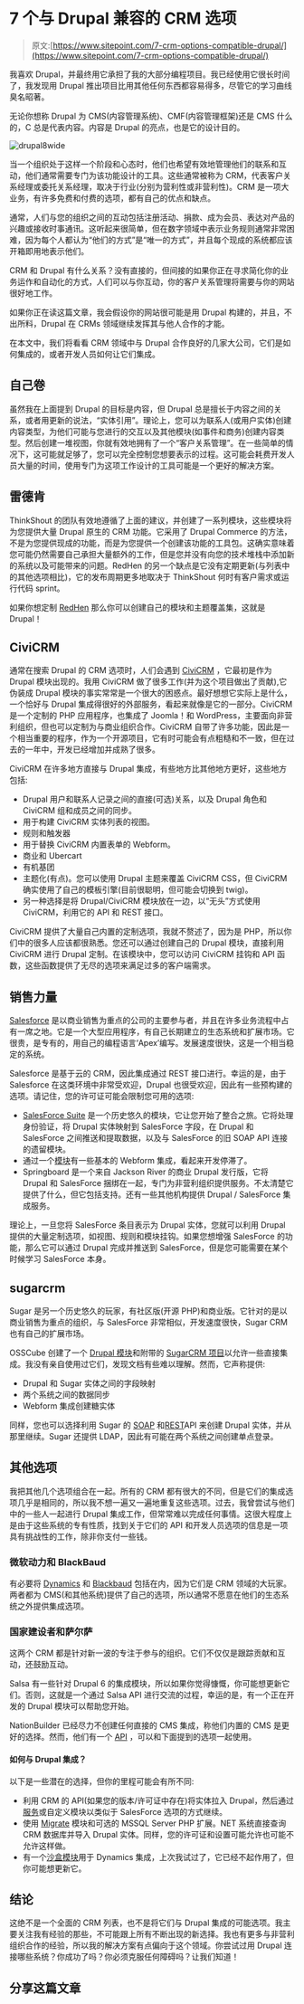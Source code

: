 # 7 个与 Drupal 兼容的 CRM 选项

> 原文:[https://www.sitepoint.com/7-crm-options-compatible-drupal/](https://www.sitepoint.com/7-crm-options-compatible-drupal/)

我喜欢 Drupal，并最终用它承担了我的大部分编程项目。我已经使用它很长时间了，我发现用 Drupal 推出项目比用其他任何东西都容易得多，尽管它的学习曲线臭名昭著。

无论你想称 Drupal 为 CMS(内容管理系统)、CMF(内容管理框架)还是 CMS 什么的，C 总是代表内容。内容是 Drupal 的亮点，也是它的设计目的。

![drupal8wide](../Images/077a30fb14c973a02eea34dedb6e8ea1.png)

当一个组织处于这样一个阶段和心态时，他们也希望有效地管理他们的联系和互动，他们通常需要专门为该功能设计的工具。这些通常被称为 CRM，代表客户关系经理或委托关系经理，取决于行业(分别为营利性或非营利性)。CRM 是一项大业务，有许多免费和付费的选项，都有自己的优点和缺点。

通常，人们与您的组织之间的互动包括注册活动、捐款、成为会员、表达对产品的兴趣或接收时事通讯。这听起来很简单，但在数字领域中表示业务规则通常非常困难，因为每个人都认为“他们的方式”是“唯一的方式”，并且每个现成的系统都应该开箱即用地表示他们。

CRM 和 Drupal 有什么关系？没有直接的，但间接的如果你正在寻求简化你的业务运作和自动化的方式，人们可以与你互动，你的客户关系管理将需要与你的网站很好地工作。

如果你正在读这篇文章，我会假设你的网站很可能是用 Drupal 构建的，并且，不出所料，Drupal 在 CRMs 领域继续发挥其与他人合作的才能。

在本文中，我们将看看 CRM 领域中与 Drupal 合作良好的几家大公司，它们是如何集成的，或者开发人员如何让它们集成。

## 自己卷

虽然我在上面提到 Drupal 的目标是内容，但 Drupal 总是擅长于内容之间的关系，或者用更新的说法，“实体引用”。理论上，您可以为联系人(或用户实体)创建内容类型，为他们可能与您进行的交互以及其他模块(如事件和商务)创建内容类型。然后创建一堆视图，你就有效地拥有了一个“客户关系管理”。在一些简单的情况下，这可能就足够了，您可以完全控制您想要表示的过程。这可能会耗费开发人员大量的时间，使用专门为这项工作设计的工具可能是一个更好的解决方案。

## 雷德肯

ThinkShout 的团队有效地遵循了上面的建议，并创建了一系列模块，这些模块将为您提供大量 Drupal 原生的 CRM 功能。它采用了 Drupal Commerce 的方法，不是为您提供现成的功能，而是为您提供一个创建该功能的工具包。这确实意味着您可能仍然需要自己承担大量额外的工作，但是您并没有向您的技术堆栈中添加新的系统以及可能带来的问题。RedHen 的另一个缺点是它没有定期更新(与列表中的其他选项相比)，它的发布周期更多地取决于 ThinkShout 何时有客户需求或运行代码 sprint。

如果你想定制 [RedHen](https://www.drupal.org/project/redhen) 那么你可以创建自己的模块和主题覆盖集，这就是 Drupal！

## CiviCRM

通常在搜索 Drupal 的 CRM 选项时，人们会遇到 [CiviCRM](http://civicrm.org) ，它最初是作为 Drupal 模块出现的。我用 CiviCRM 做了很多工作(并为这个项目做出了贡献),它伪装成 Drupal 模块的事实常常是一个很大的困惑点。最好想想它实际上是什么，一个恰好与 Drupal 集成得很好的外部服务，看起来就像是它的一部分。CiviCRM 是一个定制的 PHP 应用程序，也集成了 Joomla！和 WordPress，主要面向非营利组织，但也可以定制为与商业组织合作。CiviCRM 自带了许多功能，因此是一个相当重要的程序，作为一个开源项目，它有时可能会有点粗糙和不一致，但在过去的一年中，开发已经增加并成熟了很多。

CiviCRM 在许多地方直接与 Drupal 集成，有些地方比其他地方更好，这些地方包括:

*   Drupal 用户和联系人记录之间的直接(可选)关系，以及 Drupal 角色和 CiviCRM 组和成员之间的同步。
*   用于构建 CiviCRM 实体列表的视图。
*   规则和触发器
*   用于替换 CiviCRM 内置表单的 Webform。
*   商业和 Ubercart
*   有机基团
*   主题化(有点)。您可以使用 Drupal 主题来覆盖 CiviCRM CSS，但 CiviCRM 确实使用了自己的模板引擎(目前很聪明，但可能会切换到 twig)。
*   另一种选择是将 Drupal/CiviCRM 模块放在一边，以“无头”方式使用 CiviCRM，利用它的 API 和 REST 接口。

CiviCRM 提供了大量自己内置的定制选项，我就不赘述了，因为是 PHP，所以你们中的很多人应该都很熟悉。您还可以通过创建自己的 Drupal 模块，直接利用 CiviCRM 进行 Drupal 定制。在该模块中，您可以访问 CiviCRM 挂钩和 API 函数，这些函数提供了无尽的选项来满足过多的客户端需求。

## 销售力量

[Salesforce](https://www.salesforce.com/) 是以商业销售为重点的公司的主要参与者，并且在许多业务流程中占有一席之地。它是一个大型应用程序，有自己长期建立的生态系统和扩展市场。它很贵，是专有的，用自己的编程语言‘Apex’编写。发展速度很快，这是一个相当稳定的系统。

Salesforce 是基于云的 CRM，因此集成通过 REST 接口进行。幸运的是，由于 Salesforce 在这类环境中非常受欢迎，Drupal 也很受欢迎，因此有一些预构建的选项。请记住，您的许可证可能会限制您可用的选项:

*   [SalesForce Suite](https://www.drupal.org/project/salesforce) 是一个历史悠久的模块，它让您开始了整合之旅。它将处理身份验证，将 Drupal 实体映射到 SalesForce 字段，在 Drupal 和 SalesForce 之间推送和提取数据，以及与 SalesForce 的旧 SOAP API 连接的遗留模块。
*   通过一个[模块](https://www.drupal.org/project/salesforcewebform)有一些基本的 Webform 集成，看起来开发停滞了。
*   Springboard 是一个来自 Jackson River 的商业 Drupal 发行版，它将 Drupal 和 SalesForce 捆绑在一起，专门为非营利组织提供服务。不太清楚它提供了什么，但它包括支持。还有一些其他机构提供 Drupal / SalesForce 集成服务。

理论上，一旦您将 SalesForce 条目表示为 Drupal 实体，您就可以利用 Drupal 提供的大量定制选项，如视图、规则和模块挂钩。如果您想增强 SalesForce 的功能，那么它可以通过 Drupal 完成并推送到 SalesForce，但是您可能需要在某个时候学习 SalesForce 本身。

## sugarcrm

Sugar 是另一个历史悠久的玩家，有社区版(开源 PHP)和商业版。它针对的是以商业销售为重点的组织，与 SalesForce 非常相似，开发速度很快，Sugar CRM 也有自己的扩展市场。

OSSCube 创建了一个 [Drupal 模块](https://www.drupal.org/project/drupaltosugar)和附带的 [SugarCRM 项目](https://web.archive.org/web/20140911060507/www.sugarforge.org/projects/sugar2drupal/)以允许一些直接集成。我没有亲自使用过它们，发现文档有些难以理解。然而，它声称提供:

*   Drupal 和 Sugar 实体之间的字段映射
*   两个系统之间的数据同步
*   Webform 集成创建糖实体

同样，您也可以选择利用 Sugar 的 [SOAP](https://support.sugarcrm.com/02_Documentation/04_Sugar_Developer/Sugar_Developer_Guide_7.2/70_API/Web_Services/40_Legacy_REST/SOAP_APIs/) 和[REST](https://apidocs.sugarcrm.com/)API 来创建 Drupal 实体，并从那里继续。Sugar 还提供 LDAP，因此有可能在两个系统之间创建单点登录。

## 其他选项

我把其他几个选项组合在一起。所有的 CRM 都有很大的不同，但是它们的集成选项几乎是相同的，所以我不想一遍又一遍地重复这些选项。过去，我曾尝试与他们中的一些人一起进行 Drupal 集成工作，但常常难以完成任何事情。这很大程度上是由于这些系统的专有性质，找到关于它们的 API 和开发人员选项的信息是一项具有挑战性的工作，除非你支付一些钱。

### 微软动力和 BlackBaud

有必要将 [Dynamics](https://web.archive.org/web/20141216184514/http://www.microsoft.com/en-us/dynamics/default.aspx) 和 [Blackbaud](https://www.blackbaud.com/) 包括在内，因为它们是 CRM 领域的大玩家。两者都为 CMS(和其他系统)提供了自己的选项，所以通常不愿意在他们的生态系统之外提供集成选项。

### 国家建设者和萨尔萨

这两个 CRM 都是针对新一波的专注于参与的组织。它们不仅仅是跟踪贡献和互动，还鼓励互动。

Salsa 有一些针对 Drupal 6 的集成模块，所以如果你觉得慷慨，你可能想更新它们。否则，这就是一个通过 Salsa API 进行交流的过程，幸运的是，有一个正在开发的 Drupal 模块可以帮助您开始。

NationBuilder 已经尽力不创建任何直接的 CMS 集成，称他们内置的 CMS 是更好的选择。然而，他们有一个 [API](https://nationbuilder.com/api_documentation) ，可以和下面提到的选项一起使用。

#### 如何与 Drupal 集成？

以下是一些潜在的选择，但你的里程可能会有所不同:

*   利用 CRM 的 API(如果您的版本/许可证中存在)将实体拉入 Drupal，然后通过[服务](https://www.drupal.org/project/services)或自定义模块以类似于 SalesForce 选项的方式继续。
*   使用 [Migrate](https://www.drupal.org/project/migrate) 模块和可选的 MSSQL Server PHP 扩展。NET 系统直接查询 CRM 数据库并导入 Drupal 实体。同样，您的许可证和设置可能允许也可能不允许这样做。
*   有一个[沙盒模块](https://www.drupal.org/project/1238658/git-instructions)用于 Dynamics 集成，上次我试过了，它已经不起作用了，但你可能想更新它。

## 结论

这绝不是一个全面的 CRM 列表，也不是将它们与 Drupal 集成的可能选项。我主要关注我有经验的那些，不可能跟上所有不断出现的新选择。我也有更多与非营利组织合作的经验，所以我的解决方案有点偏向于这个领域。你尝试过用 Drupal 连接哪些系统？你成功了吗？你必须克服任何障碍吗？让我们知道！

## 分享这篇文章